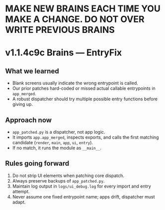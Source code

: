 # MAKE NEW BRAINS EACH TIME YOU MAKE A CHANGE. DO NOT OVER WRITE PREVIOUS BRAINS
# v1.1.4c9c Brains — EntryFix

## What we learned
- Blank screens usually indicate the wrong entrypoint is called.
- Our prior patches hard-coded or missed actual callable entrypoints in `app_merged`.
- A robust dispatcher should try multiple possible entry functions before giving up.

## Approach now
- `app_patched.py` is a dispatcher, not app logic.
- It imports `app.app_merged`, inspects exports, and calls the first matching candidate (`render`, `main`, `app`, `ui`, `entry`).
- If no match, it runs the module as `__main__`.

## Rules going forward
1. Do not strip UI elements when patching core dispatch.
2. Always preserve backups of `app_patched.py`.
3. Maintain log output in `logs/ui_debug.log` for every import and entry attempt.
4. Never assume one fixed entrypoint name; apps drift, dispatcher must adapt.
